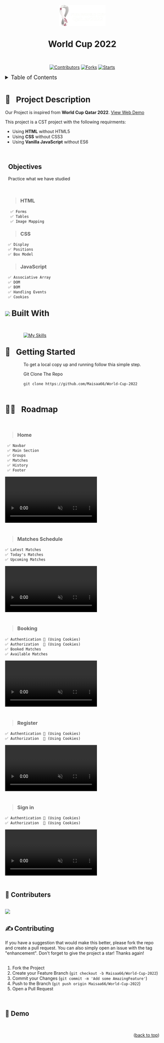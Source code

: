 <div align="center" id="logo"><img src="Images/logo.png" width="150px"/>
<div>
<h1><b>World Cup 2022</b></h1>

</div>
<br>
</div>

<div align="center">

[![Contributors][contributors-shield]][contributors-url]
[![Forks][forks-shield]][forks-url]
[![Starts][stars-shield]][stars-url]

</div>

<!-- TABLE OF CONTENTS -->

<details>
  <summary style="font-size:18px"> Table of Contents</summary> 
  <ol>
    <li>
      <a href="#about-the-project">About The Project</a>
    </li>
    <li><a href="#built-with">Built With</a></li>
    <li>
      <a href="#getting-started">Getting Started</a>
    </li>
    <li><a href="#roadmap">Roadmap</a></li>
    <li><a href="#contributers">Contributers</a></li>
    <li><a href="#Contributing">Contributing</a></li>
    <li><a href="#Demo">Demo</a></li>
  </ol>
</details>

<br>

<!-- Project Description -->
<div id="about-the-project">
<!-- <img src="Images/research.png" width="30px"> -->

## <b style="list-style-type: upper-roman;font-size:26px; ">📖  &nbsp; Project Description</b>

<p>

Our Project is inspired from <b>World Cup Qatar 2022</b>. <a href="#Demo">View Web Demo</a>
<br>

This project is a CST project with the following requirments:

<ul>
<li>Using <b>HTML</b> without HTML5</li>
<li>Using <b>CSS</b> without CSS3</li>
<li>Using <b>Vanilla JavaScript</b> without ES6</li>
</ul>
</p>

<div style="margin-left:10px">

<br>

## <b>Objectives</b>

Practice what we have studied

<br>

> ### HTML

     ✅ Forms
     ✅ Tables
     ✅ Image Mapping

> ### CSS

    ✅ Display
    ✅ Positions
    ✅ Box Model

> ### JavaScript

    ✅ Associative Array
    ✅ DOM
    ✅ BOM
    ✅ Handling Events
    ✅ Cookies

</div>
</div>

## <img id="built-with" src="https://kadkamtech.ca/wp-content/uploads/2017/10/mission.gif" width="40"> <b style="font-size:26px; "> Built With</b>

<br>

<div  style="padding-left:60px;" >

[![My Skills](https://skillicons.dev/icons?i=js,html,css)](https://skillicons.dev)

</div>

<div id="getting-started">
<!-- <img src="Images/start-up.png" width="30"> -->

## <b style="list-style-type: upper-roman;font-size:26px; ">🚀 &nbsp; Getting Started</b>

<div style="margin-left:60px">
<p>To get a local copy up and running follow thia simple step.</p>
<p>
Git Clone The Repo

`git clone https://github.com/Maisaa66/World-Cup-2022`

</p>
</div>
</div>

<br>
<div id="roadmap" >
<!-- <img src="Images/steps.png" width="30"> -->

## <b style="list-style-type: upper-roman;font-size:26px; ">🏃🏻 &nbsp; Roadmap</b>

</div>

<br>

> ### Home

     ✅ Navbar
     ✅ Main Section
     ✅ Groups
     ✅ Matches
     ✅ History
     ✅ Footer

<div><video controls src="./Videos/Home-Demo.mp4" muted="true"></video></div>

<br>

> ### Matches Schedule

    ✅ Latest Matches
    ✅ Today's Matches
    ✅ Upcoming Matches

<div><video controls src="./Videos/Matches-Demo.mp4" muted="true"></video></div>

<br>

> ### Booking

    ✅ Authentication 🔑 (Using Cookies)
    ✅ Authorization  🔑 (Using Cookies)
    ✅ Booked Matches
    ✅ Available Matches

<div><video controls src="./Videos/Booking-Demo.mp4" muted="true"></video></div>

<br>

> ### Register

    ✅ Authentication 🔑 (Using Cookies)
    ✅ Authorization  🔑 (Using Cookies)

<div><video controls src="./Videos/Register-Demo.mp4" muted="true"></video></div>

<br>

> ### Sign in

    ✅ Authentication 🔑 (Using Cookies)
    ✅ Authorization  🔑 (Using Cookies)

<div><video controls src="./Videos/Signin-Demo.mp4" muted="true"></video></div>

<br>

<span id="contributers" ></span>

## 🤝 Contributers

<br>
<a href="https://github.com/Maisaa66/World-Cup-2022/graphs/contributors">
  <img src="https://contrib.rocks/image?repo=Maisaa66/World-Cup-2022" />
</a>

<br>

<span id="Contributing" ></span>

## ✍ Contributing


If you have a suggestion that would make this better, please fork the repo and create a pull request. You can also simply open an issue with the tag "enhancement".
Don't forget to give the project a star! Thanks again!
<br>
<br>

1. Fork the Project
2. Create your Feature Branch (`git checkout -b Maisaa66/World-Cup-2022`)
3. Commit your Changes (`git commit -m 'Add some AmazingFeature'`)
4. Push to the Branch (`git push origin Maisaa66/World-Cup-2022`)
5. Open a Pull Request

<br>

## 🎥 Demo

<br>
<!-- <div id="Demo"><video controls src="./Videos/Home-Demo.mp4" muted="true"></video></div> -->

<p align="right">(<a href="#logo">back to top</a>)</p>

[contributors-shield]: https://img.shields.io/github/contributors/Maisaa66/World-Cup-2022?style=for-the-badge
[contributors-url]: https://github.com/Maisaa66/World-Cup-2022/graphs/contributors
[forks-shield]: https://img.shields.io/github/forks/Maisaa66/World-Cup-2022?style=for-the-badge
[forks-url]: https://github.com/Maisaa66/World-Cup-2022/network/members
[stars-shield]: https://img.shields.io/github/stars/Maisaa66/World-Cup-2022?style=for-the-badge
[stars-url]: https://github.com/Maisaa66/World-Cup-2022/stargazers

